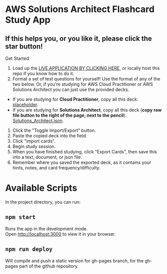 # AWS Solutions Architect Flashcard Study App

## If this helps you, or you like it, please click the star button!

Get Started:
1. Load up the [LIVE APPLICATION BY CLICKING HERE](https://github.com/Varelion/Npower_Cloud_Study_Flashcards), or locally host this repo if you know how to do it.
2. Format a set of test questions for yourself! Use the format of any of the two below. Or, if you're studying for AWS Cloud Practitioner or AWS Solutions Architect you can just use the provided decks.
- If you are studying for **Cloud Practitioner**, copy all this deck: [placeholder](placeholder).
- If you are studying for **Solutions Architect**, copy all this deck (**copy raw file button to the right of the page, next to the pencil**): [Solutions_Architect.json](https://github.com/Varelion/Npower_Cloud_Study_Flashcards/blob/main/Solutions_Architect.json).
1. Click the "Toggle Import/Export" button.
2. Paste the copied deck into the field.
3. Click "import cards".
4. Begin study session.
5. When you have finished studying, click "Export Cards", then save this into a text, document, or json file.
6. Remember where you saved the exported deck, as it contains your hints, notes, and card frequency/difficulty.

# Available Scripts

In the project directory, you can run:

## `npm start`

Runs the app in the development mode.\
Open [http://localhost:3000](http://localhost:3000) to view it in your browser.


## `npm run deploy`

Will compile and push a static version for gh-pages branch, for the gh-pages part of the github repository.
